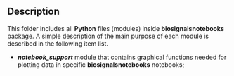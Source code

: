 ## Description

This folder includes all **Python** files (modules) inside **biosignalsnotebooks** package. A simple description of the main purpose of each module is described in the following item list.

+ ***__notebook_support__*** module that contains graphical functions needed for plotting data in specific **biosignalsnotebooks** notebooks;
